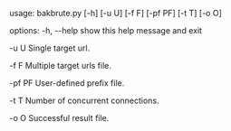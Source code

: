 usage: bakbrute.py [-h] [-u U] [-f F] [-pf PF] [-t T] [-o O]

options:
  -h, --help  show this help message and exit
  
  -u U        Single target url.
  
  -f F        Multiple target urls file.
  
  -pf PF      User-defined prefix file.
  
  -t T        Number of concurrent connections.
  
  -o O        Successful result file.
